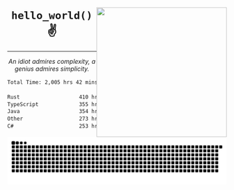 <div text-align="center">
    <img src="https://i.imgur.com/h1q15Kt.gife" align="right" width="299" height="299">
    <h1 align="center"><code>hello_world()</code> ✌️</h1>
    <hr>
    <p align="center"><i>An idiot admires complexity, a genius admires simplicity.</i></p>
</div>

<!--START_SECTION:waka-->

```txt
Total Time: 2,005 hrs 42 mins

Rust                   410 hrs 5 mins  ████▓░░░░░░░░░░░░░░░░░░░░   18.00 %
TypeScript             355 hrs 32 mins ████░░░░░░░░░░░░░░░░░░░░░   15.60 %
Java                   354 hrs 1 min   ████░░░░░░░░░░░░░░░░░░░░░   15.54 %
Other                  273 hrs 1 min   ███░░░░░░░░░░░░░░░░░░░░░░   11.98 %
C#                     253 hrs 12 mins ██▓░░░░░░░░░░░░░░░░░░░░░░   11.11 %
```

<!--END_SECTION:waka-->

<picture>
  <source media="(prefers-color-scheme: dark)" srcset="https://raw.githubusercontent.com/Somfic/Somfic/main/github-contribution-grid-snake-dark.svg">
  <source media="(prefers-color-scheme: light)" srcset="https://raw.githubusercontent.com/Somfic/Somfic/main/github-contribution-grid-snake.svg">
  <img alt="github contribution grid snake animation" src="https://raw.githubusercontent.com/Somfic/Somfic/main/github-contribution-grid-snake.svg">
</picture>

